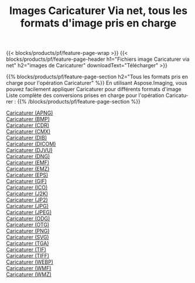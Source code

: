 ﻿---
title: Images Caricaturer Via net, tous les formats d'image pris en charge 
weight: 3920
url: /fr/net/cartoonify 
lang: fr
langdirlevel: 2
locales: zh-hans,ja,it,ru,de,es,fr,nl,id,lt,pl,pt,vi,tr,ko,zh-hant,ar,hi,th,sv,cs,uk,he
description: En utilisant Aspose.Imaging, vous pouvez facilement Caricaturer images Via net
---

{{< blocks/products/pf/feature-page-wrap >}}
{{< blocks/products/pf/feature-page-header h1="Fichiers image Caricaturer via net" h2="images de Caricaturer" downloadText="Télécharger" >}}


{{% blocks/products/pf/feature-page-section  h2="Tous les formats pris en charge pour l'opération Caricaturer" %}}
En utilisant Aspose.Imaging, vous pouvez facilement appliquer Caricaturer pour différents formats d'image
<br/>
Liste complète des conversions prises en charge pour l'opération Caricaturer :
{{% /blocks/products/pf/feature-page-section %}}
<div class="container-fluid productfamilypage bg-gray">
    <div class="convertypes bg-gray agp-content section">
        <div class="container">
		<div class="row other-converters">
		    <div class='col-md-2 other-converter remove-lp remove-rp'><a href="/imaging/fr/net/cartoonify/apng" >Caricaturer (APNG)</a></div><div class='col-md-2 other-converter remove-lp remove-rp'><a href="/imaging/fr/net/cartoonify/bmp" >Caricaturer (BMP)</a></div><div class='col-md-2 other-converter remove-lp remove-rp'><a href="/imaging/fr/net/cartoonify/cdr" >Caricaturer (CDR)</a></div><div class='col-md-2 other-converter remove-lp remove-rp'><a href="/imaging/fr/net/cartoonify/cmx" >Caricaturer (CMX)</a></div><div class='col-md-2 other-converter remove-lp remove-rp'><a href="/imaging/fr/net/cartoonify/dib" >Caricaturer (DIB)</a></div><div class='col-md-2 other-converter remove-lp remove-rp'><a href="/imaging/fr/net/cartoonify/dicom" >Caricaturer (DICOM)</a></div><div class='col-md-2 other-converter remove-lp remove-rp'><a href="/imaging/fr/net/cartoonify/djvu" >Caricaturer (DJVU)</a></div><div class='col-md-2 other-converter remove-lp remove-rp'><a href="/imaging/fr/net/cartoonify/dng" >Caricaturer (DNG)</a></div><div class='col-md-2 other-converter remove-lp remove-rp'><a href="/imaging/fr/net/cartoonify/emf" >Caricaturer (EMF)</a></div><div class='col-md-2 other-converter remove-lp remove-rp'><a href="/imaging/fr/net/cartoonify/emz" >Caricaturer (EMZ)</a></div><div class='col-md-2 other-converter remove-lp remove-rp'><a href="/imaging/fr/net/cartoonify/eps" >Caricaturer (EPS)</a></div><div class='col-md-2 other-converter remove-lp remove-rp'><a href="/imaging/fr/net/cartoonify/gif" >Caricaturer (GIF)</a></div><div class='col-md-2 other-converter remove-lp remove-rp'><a href="/imaging/fr/net/cartoonify/ico" >Caricaturer (ICO)</a></div><div class='col-md-2 other-converter remove-lp remove-rp'><a href="/imaging/fr/net/cartoonify/j2k" >Caricaturer (J2K)</a></div><div class='col-md-2 other-converter remove-lp remove-rp'><a href="/imaging/fr/net/cartoonify/jp2" >Caricaturer (JP2)</a></div><div class='col-md-2 other-converter remove-lp remove-rp'><a href="/imaging/fr/net/cartoonify/jpg" >Caricaturer (JPG)</a></div><div class='col-md-2 other-converter remove-lp remove-rp'><a href="/imaging/fr/net/cartoonify/jpeg" >Caricaturer (JPEG)</a></div><div class='col-md-2 other-converter remove-lp remove-rp'><a href="/imaging/fr/net/cartoonify/odg" >Caricaturer (ODG)</a></div><div class='col-md-2 other-converter remove-lp remove-rp'><a href="/imaging/fr/net/cartoonify/otg" >Caricaturer (OTG)</a></div><div class='col-md-2 other-converter remove-lp remove-rp'><a href="/imaging/fr/net/cartoonify/png" >Caricaturer (PNG)</a></div><div class='col-md-2 other-converter remove-lp remove-rp'><a href="/imaging/fr/net/cartoonify/svg" >Caricaturer (SVG)</a></div><div class='col-md-2 other-converter remove-lp remove-rp'><a href="/imaging/fr/net/cartoonify/tga" >Caricaturer (TGA)</a></div><div class='col-md-2 other-converter remove-lp remove-rp'><a href="/imaging/fr/net/cartoonify/tif" >Caricaturer (TIF)</a></div><div class='col-md-2 other-converter remove-lp remove-rp'><a href="/imaging/fr/net/cartoonify/tiff" >Caricaturer (TIFF)</a></div><div class='col-md-2 other-converter remove-lp remove-rp'><a href="/imaging/fr/net/cartoonify/webp" >Caricaturer (WEBP)</a></div><div class='col-md-2 other-converter remove-lp remove-rp'><a href="/imaging/fr/net/cartoonify/wmf" >Caricaturer (WMF)</a></div><div class='col-md-2 other-converter remove-lp remove-rp'><a href="/imaging/fr/net/cartoonify/wmz" >Caricaturer (WMZ)</a></div>
                </div>
        </div>
    </div>
</div>
<br/>

